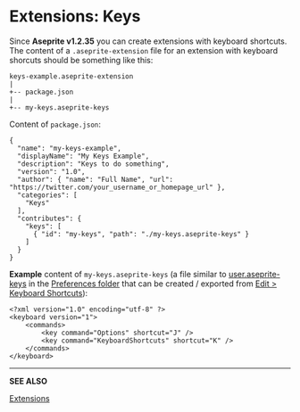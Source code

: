 # Extensions: Keys

Since **Aseprite v1.2.35** you can create extensions with keyboard
shortcuts.  The content of a `.aseprite-extension` file for an
extension with keyboard shorcuts should be something like this:

```
keys-example.aseprite-extension
|
+-- package.json
|
+-- my-keys.aseprite-keys
```

Content of `package.json`:

```
{
  "name": "my-keys-example",
  "displayName": "My Keys Example",
  "description": "Keys to do something",
  "version": "1.0",
  "author": { "name": "Full Name", "url": "https://twitter.com/your_username_or_homepage_url" },
  "categories": [
    "Keys"
  ],
  "contributes": {
    "keys": [
      { "id": "my-keys", "path": "./my-keys.aseprite-keys" }
    ]
  }
}
```

**Example** content of `my-keys.aseprite-keys` (a file similar to
[user.aseprite-keys](https://www.aseprite.org/docs/files/#useraseprite-keys)
in the [Preferences folder](https://www.aseprite.org/docs/preferences/) that
can be created / exported from [Edit > Keyboard Shortcuts](keyboard-shortcuts.md)):

```
<?xml version="1.0" encoding="utf-8" ?>
<keyboard version="1">
    <commands>
        <key command="Options" shortcut="J" />
        <key command="KeyboardShortcuts" shortcut="K" />
    </commands>
</keyboard>
```

---

**SEE ALSO**

[Extensions](extensions.md)
